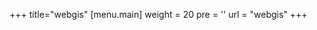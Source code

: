 +++
title="webgis"
[menu.main]
  weight = 20
  pre = '<i class="fas fa-fw fa-folder"></i>'
  url = "webgis"
+++
